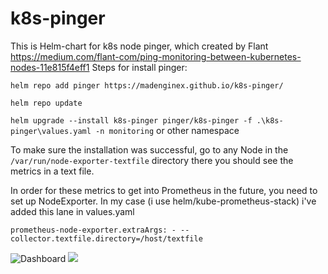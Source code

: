 # k8s-pinger
This is Helm-chart for k8s node pinger, which created by Flant https://medium.com/flant-com/ping-monitoring-between-kubernetes-nodes-11e815f4eff1
Steps for install pinger: 

`helm repo add pinger https://madenginex.github.io/k8s-pinger/`

`helm repo update`

`helm upgrade --install k8s-pinger pinger/k8s-pinger -f .\k8s-pinger\values.yaml -n monitoring` or other namespace 



To make sure the installation was successful, go to any Node in the `/var/run/node-exporter-textfile` directory
there you should see the metrics in a text file.



In order for these metrics to get into Prometheus in the future, you need to set up NodeExporter.
In my case (i use helm/kube-prometheus-stack) i've added this lane in values.yaml 



`prometheus-node-exporter.extraArgs:
    - --collector.textfile.directory=/host/textfile`


![Dashboard](https://drive.google.com/file/d/1WaQKcjyhLN-JXQhQeMo9F6blmhWRcy3J/view?usp=sharing)
![](https://drive.google.com/file/d/1WaQKcjyhLN-JXQhQeMo9F6blmhWRcy3J/view?usp=sharing)
